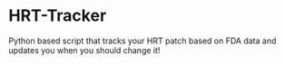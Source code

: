 # HRT-Tracker
Python based script that tracks your HRT patch based on FDA data and updates you when you should change it!
